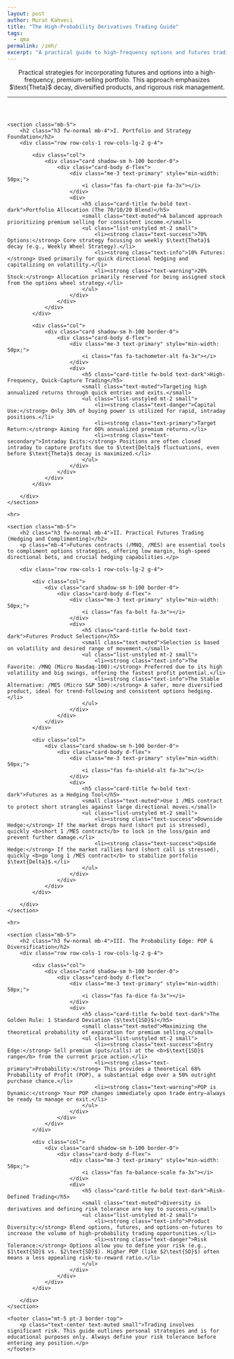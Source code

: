 ```yaml
---
layout: post
author: Murat Kahveci
title: "The High-Probability Derivatives Trading Guide"
tags:
  - qma
permalink: /zmh/
excerpt: "A practical guide to high-frequency options and futures trading, focusing on Theta decay, futures hedging, and portfolio diversification as practiced by Dr. Kahveci."
---
```


<div class="container my-5">
    <header class="mb-5">
        <p class="lead">Practical strategies for incorporating futures and options into a high-frequency, premium-selling portfolio. This approach emphasizes $\text{Theta}$ decay, diversified products, and rigorous risk management.</p>
        <hr>
    </header>

    <section class="mb-5">
        <h2 class="h3 fw-normal mb-4">I. Portfolio and Strategy Foundation</h2>
        <div class="row row-cols-1 row-cols-lg-2 g-4">

            <div class="col">
                <div class="card shadow-sm h-100 border-0">
                    <div class="card-body d-flex">
                        <div class="me-3 text-primary" style="min-width: 50px;">
                            <i class="fas fa-chart-pie fa-3x"></i>
                        </div>
                        <div>
                            <h5 class="card-title fw-bold text-dark">Portfolio Allocation (The 70/10/20 Blend)</h5>
                            <small class="text-muted">A balanced approach prioritizing premium selling for consistent income.</small>
                            <ul class="list-unstyled mt-2 small">
                                <li><strong class="text-success">70% Options:</strong> Core strategy focusing on weekly $\text{Theta}$ decay (e.g., Weekly Wheel Strategy).</li>
                                <li><strong class="text-info">10% Futures:</strong> Used primarily for quick directional hedging and capitalizing on volatility.</li>
                                <li><strong class="text-warning">20% Stock:</strong> Allocation primarily reserved for being assigned stock from the options wheel strategy.</li>
                            </ul>
                        </div>
                    </div>
                </div>
            </div>

            <div class="col">
                <div class="card shadow-sm h-100 border-0">
                    <div class="card-body d-flex">
                        <div class="me-3 text-primary" style="min-width: 50px;">
                            <i class="fas fa-tachometer-alt fa-3x"></i>
                        </div>
                        <div>
                            <h5 class="card-title fw-bold text-dark">High-Frequency, Quick-Capture Trading</h5>
                            <small class="text-muted">Targeting high annualized returns through quick entries and exits.</small>
                            <ul class="list-unstyled mt-2 small">
                                <li><strong class="text-danger">Capital Use:</strong> Only 30% of buying power is utilized for rapid, intraday positions.</li>
                                <li><strong class="text-primary">Target Return:</strong> Aiming for 60% annualized premium returns.</li>
                                <li><strong class="text-secondary">Intraday Exits:</strong> Positions are often closed intraday to capture profits due to $\text{Delta}$ fluctuations, even before $\text{Theta}$ decay is maximized.</li>
                            </ul>
                        </div>
                    </div>
                </div>
            </div>

        </div>
    </section>

    <hr>

    <section class="mb-5">
        <h2 class="h3 fw-normal mb-4">II. Practical Futures Trading (Hedging and Complimenting)</h2>
        <p class="mb-4">Futures contracts (/MNQ, /MES) are essential tools to compliment options strategies, offering low margin, high-speed directional bets, and crucial hedging capabilities.</p>
        
        <div class="row row-cols-1 row-cols-lg-2 g-4">

            <div class="col">
                <div class="card shadow-sm h-100 border-0">
                    <div class="card-body d-flex">
                        <div class="me-3 text-primary" style="min-width: 50px;">
                            <i class="fas fa-bolt fa-3x"></i>
                        </div>
                        <div>
                            <h5 class="card-title fw-bold text-dark">Futures Product Selection</h5>
                            <small class="text-muted">Selection is based on volatility and desired range of movement.</small>
                            <ul class="list-unstyled mt-2 small">
                                <li><strong class="text-info">The Favorite: /MNQ (Micro Nasdaq-100):</strong> Preferred due to its high volatility and big swings, offering the fastest profit potential.</li>
                                <li><strong class="text-info">The Stable Alternative: /MES (Micro S&P 500):</strong> A safer, more diversified product, ideal for trend-following and consistent options hedging.</li>
                            </ul>
                        </div>
                    </div>
                </div>
            </div>

            <div class="col">
                <div class="card shadow-sm h-100 border-0">
                    <div class="card-body d-flex">
                        <div class="me-3 text-primary" style="min-width: 50px;">
                            <i class="fas fa-shield-alt fa-3x"></i>
                        </div>
                        <div>
                            <h5 class="card-title fw-bold text-dark">Futures as a Hedging Tool</h5>
                            <small class="text-muted">Use 1 /MES contract to protect short strangles against large directional moves.</small>
                            <ul class="list-unstyled mt-2 small">
                                <li><strong class="text-success">Downside Hedge:</strong> If the market drops hard (short put is stressed), quickly <b>short 1 /MES contract</b> to lock in the loss/gain and prevent further damage.</li>
                                <li><strong class="text-success">Upside Hedge:</strong> If the market rallies hard (short call is stressed), quickly <b>go long 1 /MES contract</b> to stabilize portfolio $\text{Delta}$.</li>
                            </ul>
                        </div>
                    </div>
                </div>
            </div>

        </div>
    </section>

    <hr>

    <section class="mb-5">
        <h2 class="h3 fw-normal mb-4">III. The Probability Edge: POP & Diversification</h2>
        <div class="row row-cols-1 row-cols-lg-2 g-4">
            
            <div class="col">
                <div class="card shadow-sm h-100 border-0">
                    <div class="card-body d-flex">
                        <div class="me-3 text-primary" style="min-width: 50px;">
                            <i class="fas fa-dice fa-3x"></i>
                        </div>
                        <div>
                            <h5 class="card-title fw-bold text-dark">The Golden Rule: 1 Standard Deviation ($\text{1SD}$)</h5>
                            <small class="text-muted">Maximizing the theoretical probability of expiration for premium selling.</small>
                            <ul class="list-unstyled mt-2 small">
                                <li><strong class="text-success">Entry Edge:</strong> Sell premium (puts/calls) at the <b>$\text{1SD}$ range</b> from the current price action.</li>
                                <li><strong class="text-primary">Probability:</strong> This provides a theoretical 68% Probability of Profit (POP), a substantial edge over a 50% outright purchase chance.</li>
                                <li><strong class="text-warning">POP is Dynamic:</strong> Your POP changes immediately upon trade entry—always be ready to manage or exit.</li>
                            </ul>
                        </div>
                    </div>
                </div>
            </div>

            <div class="col">
                <div class="card shadow-sm h-100 border-0">
                    <div class="card-body d-flex">
                        <div class="me-3 text-primary" style="min-width: 50px;">
                            <i class="fas fa-balance-scale fa-3x"></i>
                        </div>
                        <div>
                            <h5 class="card-title fw-bold text-dark">Risk-Defined Trading</h5>
                            <small class="text-muted">Diversity in derivatives and defining risk tolerance are key to success.</small>
                            <ul class="list-unstyled mt-2 small">
                                <li><strong class="text-info">Product Diversity:</strong> Blend options, futures, and options-on-futures to increase the volume of high-probability trading opportunities.</li>
                                <li><strong class="text-danger">Risk Tolerance:</strong> Options allow you to define your risk (e.g., $1\text{SD}$ vs. $2\text{SD}$). Higher POP (like $2\text{SD}$) often means a less appealing risk-to-reward ratio.</li>
                            </ul>
                        </div>
                    </div>
                </div>
            </div>

        </div>
    </section>

    <footer class="mt-5 pt-3 border-top">
        <p class="text-center text-muted small">Trading involves significant risk. This guide outlines personal strategies and is for educational purposes only. Always define your risk tolerance before entering any position.</p>
    </footer>
</div>